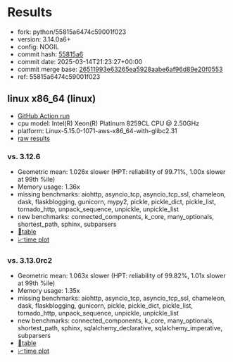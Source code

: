# Results

- fork: python/55815a6474c59001f023
- version: 3.14.0a6+
- config: NOGIL
- commit hash: [55815a6](https://github.com/python/cpython/commit/55815a6)
- commit date: 2025-03-14T21:23:27+00:00
- commit merge base: [26511993e63265ea5928aabe6af96d89e20f0553](https://github.com/python/cpython/commit/26511993e63265ea5928aabe6af96d89e20f0553)
- ref: 55815a6474c59001f023

## linux x86_64 (linux)

- [GitHub Action run](https://github.com/facebookexperimental/free-threading-benchmarking/actions/runs/13867522983)
- cpu model: Intel(R) Xeon(R) Platinum 8259CL CPU @ 2.50GHz
- platform: Linux-5.15.0-1071-aws-x86_64-with-glibc2.31
- [raw results](bm-20250314-linux-x86_64-python-55815a6474c59001f023-3.14.0a6%2B-55815a6.json)

### vs. 3.12.6

- Geometric mean: 1.026x slower (HPT: reliability of 99.71%, 1.00x slower at 99th %ile)
- Memory usage: 1.36x
- missing benchmarks: aiohttp, asyncio_tcp, asyncio_tcp_ssl, chameleon, dask, flaskblogging, gunicorn, mypy2, pickle, pickle_dict, pickle_list, tornado_http, unpack_sequence, unpickle, unpickle_list
- new benchmarks: connected_components, k_core, many_optionals, shortest_path, sphinx, subparsers
- [📄table](bm-20250314-linux-x86_64-python-55815a6474c59001f023-3.14.0a6%2B-55815a6-vs-3.12.6.md)
- [📈time plot](bm-20250314-linux-x86_64-python-55815a6474c59001f023-3.14.0a6%2B-55815a6-vs-3.12.6.svg)

### vs. 3.13.0rc2

- Geometric mean: 1.063x slower (HPT: reliability of 99.82%, 1.01x slower at 99th %ile)
- Memory usage: 1.35x
- missing benchmarks: aiohttp, asyncio_tcp, asyncio_tcp_ssl, chameleon, dask, flaskblogging, gunicorn, pickle, pickle_dict, pickle_list, tornado_http, unpack_sequence, unpickle, unpickle_list
- new benchmarks: connected_components, k_core, many_optionals, shortest_path, sphinx, sqlalchemy_declarative, sqlalchemy_imperative, subparsers
- [📄table](bm-20250314-linux-x86_64-python-55815a6474c59001f023-3.14.0a6%2B-55815a6-vs-3.13.0rc2.md)
- [📈time plot](bm-20250314-linux-x86_64-python-55815a6474c59001f023-3.14.0a6%2B-55815a6-vs-3.13.0rc2.svg)

